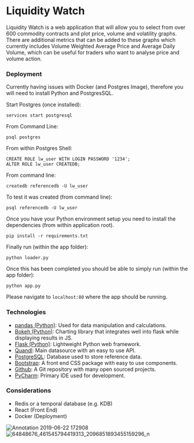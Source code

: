 # Liquidity Watch

Liquidity Watch is a web application that will allow you to select from over 600 commodity contracts and plot price, volume and volatility graphs. There are additional metrics that can be added to these graphs which currently includes Volume Weighted Average Price and Average Daily Volume, which can be useful for traders who want to analyse price and volume action. 

### Deployment

Currently having issues with Docker (and Postgres Image), therefore you will need to install Python and PostgresSQL.

Start Postgres (once installed):
```
services start postgresql
```

From Command Line:
```
psql postgres
```

From within Postgres Shell:
```
CREATE ROLE lw_user WITH LOGIN PASSWORD '1234';
ALTER ROLE lw_user CREATEDB;
```

From command line:
```
createdb referencedb -U lw_user
```

To test it was created (from command line):
```
psql referencedb -U lw_user
```

Once you have your Python environment setup you need to install the dependencies (from within application root).
```
pip install -r requirements.txt
```

Finally run (within the app folder):
```
python loader.py
```

Once this has been completed you should be able to simply run (within the app folder):

```
python app.py
```

Please navigate to `localhost:80` where the app should be running.

### Technologies

 - [pandas (Python)](http://pandas.pydata.org/):  Used for data manipulation and calculations. 
 - [Bokeh (Python)](http://bokeh.pydata.org/en/latest/): Charting library that integrates well into flask while displaying results in JS.
 - [Flask (Python)](http://flask.pocoo.org/): Lightweight Python web framework. 
 - [Quandl](https://www.quandl.com/): Main datasource with an easy to use API.
 - [PostgreSQL](https://www.postgresql.org/): Database used to store reference data. 
 - [Bootstrap](http://getbootstrap.com/): A front end CSS package with easy to use components.
 - [Github](https://github.com/): A Git repository with many open sourced projects.
 - [PyCharm](https://www.jetbrains.com/pycharm/): Primary IDE used for development.
 
### Considerations
 - Redis or a temporal database (e.g. KDB)
 - React (Front End)
 - Docker (Deployment)


![Annotation 2019-06-22 172908](https://user-images.githubusercontent.com/6753044/59966343-5a18c200-9513-11e9-951d-a9d5afae8d73.png)
![64848676_461545794419313_2096851893455159296_n](https://user-images.githubusercontent.com/6753044/59965478-72ceab00-9506-11e9-8eee-26adf1a3a0c2.png)
